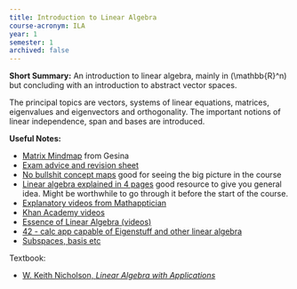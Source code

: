 ```yaml
---
title: Introduction to Linear Algebra
course-acronym: ILA 
year: 1
semester: 1
archived: false
---
```


**Short Summary:**
An introduction to linear algebra, mainly in \(\mathbb{R}^n\) but concluding with an introduction to abstract vector spaces.  
  
The principal topics are vectors, systems of linear equations, matrices, eigenvalues and eigenvectors and orthogonality. The important notions of linear independence, span and bases are introduced.  

**Useful Notes:**
- [Matrix Mindmap](resources/math1/ila/Matrices.pdf) from Gesina
- [Exam advice and revision sheet](resources/math1/ila/Revision-Sheet.pdf)
- [No bullshit concept maps](https://minireference.com/static/tutorials/conceptmap.pdf) good for seeing the big picture in the course
- [Linear algebra explained in 4 pages](https://minireference.com/static/tutorials/linear_algebra_in_4_pages.pdf) good resource to give you general idea. Might be worthwhile to go through it before the start of the course.
- [Explanatory videos from Mathapptician](https://www.youtube.com/watch?v=S6yJY2NrVL0&list=PL9NlTZRdFADdc4yn_OVDpv-2pDiOKU7KH&index=3)
- [Khan Academy videos](https://www.khanacademy.org/math/linear-algebra)
- [Essence of Linear Algebra (videos)](https://www.youtube.com/playlist?list=PLZHQObOWTQDPD3MizzM2xVFitgF8hE_ab)
- [42 - calc app capable of Eigenstuff and other linear algebra](http://math-42.com/)
- [Subspaces, basis etc](http://www.math.wvu.edu/~diamond/Math251S14/basis.pdf)

Textbook:
- [W. Keith Nicholson, *Linear Algebra with Applications*](https://lyryx.com/wp-content/uploads/2018/01/Nicholson-OpenLAWA-2018A.pdf)
